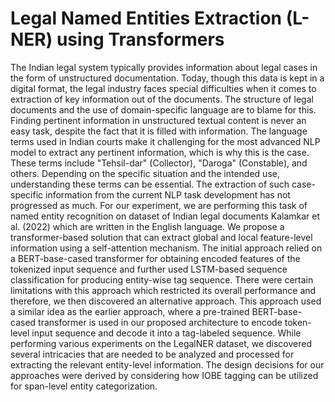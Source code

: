 # Legal Named Entities Extraction (L-NER) using Transformers

The Indian legal system typically provides information
about legal cases in the form of unstructured
documentation. Today, though this data is kept in
a digital format, the legal industry faces special
difficulties when it comes to extraction of key
information out of the documents. The structure
of legal documents and the use of domain-specific
language are to blame for this. Finding pertinent
information in unstructured textual content is
never an easy task, despite the fact that it is filled
with information. The language terms used in
Indian courts make it challenging for the most
advanced NLP model to extract any pertinent
information, which is why this is the case. These
terms include "Tehsil-dar" (Collector), "Daroga"
(Constable), and others. Depending on the specific
situation and the intended use, understanding these
terms can be essential. The extraction of such
case-specific information from the current NLP
task development has not progressed as much.
For our experiment, we are performing this task
of named entity recognition on dataset of Indian
legal documents Kalamkar et al. (2022) which are
written in the English language.
We propose a transformer-based solution that
can extract global and local feature-level information
using a self-attention mechanism. The initial
approach relied on a BERT-base-cased transformer
for obtaining encoded features of the tokenized
input sequence and further used LSTM-based
sequence classification for producing entity-wise
tag sequence. There were certain limitations
with this approach which restricted its overall
performance and therefore, we then discovered an
alternative approach. This approach used a similar
idea as the earlier approach, where a pre-trained
BERT-base-cased transformer is used in our
proposed architecture to encode token-level input
sequence and decode it into a tag-labeled sequence.
While performing various experiments on the
LegalNER dataset, we discovered several intricacies
that are needed to be analyzed and processed
for extracting the relevant entity-level information.
The design decisions for our approaches
were derived by considering how IOBE
tagging can be utilized for span-level entity categorization.
